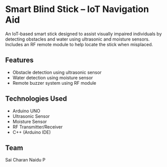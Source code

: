 # Smart Blind Stick – IoT Navigation Aid

An IoT-based smart stick designed to assist visually impaired individuals by detecting obstacles and water using ultrasonic and moisture sensors. Includes an RF remote module to help locate the stick when misplaced.

## Features
- Obstacle detection using ultrasonic sensor
- Water detection using moisture sensor
- Remote buzzer system using RF module

## Technologies Used
- Arduino UNO
- Ultrasonic Sensor
- Moisture Sensor
- RF Transmitter/Receiver
- C++ (Arduino IDE)

## Team
Sai Charan Naidu P
